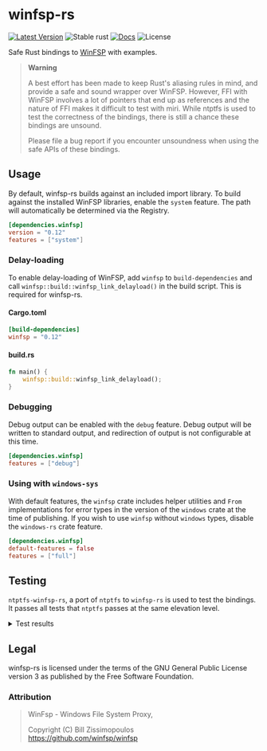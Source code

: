 # winfsp-rs

[![Latest Version](https://img.shields.io/crates/v/winfsp.svg)](https://crates.io/crates/winfsp) ![Stable rust](https://img.shields.io/badge/rust-1.87-blue.svg) [![Docs](https://docs.rs/winfsp/badge.svg)](https://docs.rs/winfsp) ![License](https://img.shields.io/crates/l/winfsp)

Safe Rust bindings to [WinFSP](https://github.com/winfsp/winfsp) with examples. 

> **Warning**
> 
> A best effort has been made to keep Rust's aliasing rules in mind, and provide a safe and sound wrapper over
> WinFSP. However, FFI with WinFSP involves a lot of pointers that end up as references and the nature of FFI makes
> it difficult to test with miri. While ntptfs is used to test the correctness of the bindings,
> there is still a chance these bindings are unsound.
> 
> Please file a bug report if you encounter unsoundness when using the safe APIs of these bindings.

## Usage
By default, winfsp-rs builds against an included import library. To build against the installed WinFSP libraries, enable the `system`
feature. The path will automatically be determined via the Registry.

```toml
[dependencies.winfsp]
version = "0.12"
features = ["system"]
```
### Delay-loading
To enable delay-loading of WinFSP, add `winfsp` to `build-dependencies` and call `winfsp::build::winfsp_link_delayload()` in
the build script. This is required for winfsp-rs.

#### Cargo.toml
```toml
[build-dependencies]
winfsp = "0.12"
```

#### build.rs
```rust
fn main() { 
    winfsp::build::winfsp_link_delayload();
}
```

### Debugging
Debug output can be enabled with the `debug` feature. Debug output will be written to standard output, 
and redirection of output is not configurable at this time.
```toml
[dependencies.winfsp]
features = ["debug"]
```

### Using with `windows-sys`
With default features, the `winfsp` crate includes helper utilities and `From` implementations for error types in the
version of the `windows` crate at the time of publishing. If you wish to use `winfsp` without `windows` types,
disable the `windows-rs` crate feature.

```toml
[dependencies.winfsp]
default-features = false
features = ["full"]
```

## Testing
`ntptfs-winfsp-rs`, a port of `ntptfs` to `winfsp-rs` is used to test the bindings. It passes all tests that `ntptfs`
passes at the same elevation level.

<details>
<summary>Test results</summary>

```
❯ F:\winfsp-tests-x64 --external --resilient +* --case-insensitive-cmp -delete_access_test -getfileattr_test -exec_rename_dir_test -rename_flipflop_test -stream_rename_flipflop_test -stream_getstreaminfo_test -ea*
create_test............................ OK 0.02s
create_fileattr_test................... OK 0.01s
create_readonlydir_test................ OK 0.01s
create_related_test.................... OK 0.00s
create_allocation_test................. OK 0.01s
create_sd_test......................... OK 0.01s
create_notraverse_test................. OK 0.00s
create_backup_test..................... OK 0.00s
create_restore_test.................... OK 0.00s
create_share_test...................... OK 0.01s
create_curdir_test..................... OK 0.00s
create_namelen_test.................... OK 0.01s
getfileinfo_test....................... OK 0.00s
getfileinfo_name_test.................. OK 0.00s
setfileinfo_test....................... OK 0.00s
delete_test............................ OK 0.00s
delete_pending_test.................... OK 0.00s
delete_mmap_test....................... OK 0.00s
delete_standby_test.................... OK 0.07s
delete_ex_test......................... OK 0.01s
rename_test............................ OK 0.02s
rename_backslash_test.................. OK 0.01s
rename_open_test....................... OK 0.00s
rename_caseins_test.................... OK 0.01s
rename_mmap_test....................... OK 0.01s
rename_standby_test.................... OK 0.15s
rename_ex_test......................... OK 0.01s
getvolinfo_test........................ OK 0.00s
setvolinfo_test........................ OK 0.00s
getsecurity_test....................... OK 0.00s
setsecurity_test....................... OK 0.00s
security_stress_meta_test.............. OK 0.24s
rdwr_noncached_test.................... OK 0.02s
rdwr_noncached_overlapped_test......... OK 0.02s
rdwr_cached_test....................... OK 0.02s
rdwr_cached_append_test................ OK 0.01s
rdwr_cached_overlapped_test............ OK 0.02s
rdwr_writethru_test.................... OK 0.01s
rdwr_writethru_append_test............. OK 0.01s
rdwr_writethru_overlapped_test......... OK 0.01s
rdwr_mmap_test......................... OK 0.15s
rdwr_mixed_test........................ OK 0.01s
flush_test............................. OK 0.05s
flush_volume_test...................... OK 0.00s
lock_noncached_test.................... OK 0.02s
lock_noncached_overlapped_test......... OK 0.01s
lock_cached_test....................... OK 0.01s
lock_cached_overlapped_test............ OK 0.01s
querydir_test.......................... OK 0.64s
querydir_nodup_test.................... OK 4.43s
querydir_single_test................... OK 1.78s
querydir_expire_cache_test............. OK 0.00s
querydir_buffer_overflow_test.......... OK 0.00s
querydir_namelen_test.................. OK 0.01s
dirnotify_test......................... OK 1.01s
exec_test.............................. OK 0.02s
exec_delete_test....................... OK 1.03s
exec_rename_test....................... OK 1.03s
reparse_guid_test...................... OK 4.83s
reparse_nfs_test....................... OK 0.00s
reparse_symlink_test................... OK 0.01s
reparse_symlink_relative_test.......... OK 0.04s
stream_create_test..................... OK 0.02s
stream_create_overwrite_test........... OK 0.01s
stream_create_related_test............. OK 0.00s
stream_create_sd_test.................. OK 0.00s
stream_create_share_test............... OK 0.03s
stream_getfileinfo_test................ OK 0.00s
stream_setfileinfo_test................ OK 0.01s
stream_delete_test..................... OK 0.01s
stream_delete_pending_test............. OK 0.01s
stream_getsecurity_test................ OK 0.00s
stream_setsecurity_test................ OK 0.00s
stream_getstreaminfo_expire_cache_test. OK 0.00s
stream_dirnotify_test.................. OK 1.01s
oplock_level1_test..................... OK 1.31s
oplock_level2_test..................... OK 2.48s
oplock_batch_test...................... OK 1.25s
oplock_filter_test..................... OK 1.24s
oplock_rwh_test........................ OK 1.24s
oplock_rw_test......................... OK 1.24s
oplock_rh_test......................... OK 2.48s
oplock_r_test.......................... OK 2.48s
oplock_not_granted_test................ OK 0.00s
wsl_stat_test.......................... OK 0.00s
--- COMPLETE ---
```

</details>

## Legal
winfsp-rs is licensed under the terms of the GNU General Public License version 3 as published by the
Free Software Foundation.

### Attribution

> WinFsp - Windows File System Proxy,
> 
> Copyright (C) Bill Zissimopoulos \
> https://github.com/winfsp/winfsp
